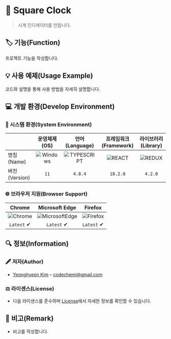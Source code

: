 # 📕 Square Clock

> 시계 인디케이터를 만듭니다.

## 🏷️ 기능(Function)

프로젝트 기능을 작성합니다.

## 💡 사용 예제(Usage Example)

코드와 설명을 통해 사용 방법을 자세히 설명합니다.

## 💻 개발 환경(Develop Environment)

### 🧰 시스템 환경(System Environment)

||운영체제(OS)|언어(Language)|프레임워크(Framework)|라이브러리(Library)
|-|:-:|:-:|:-:|:-:|
|명칭(Name)|![Windows](https://img.shields.io/badge/Windows-0078D6?style=flat-square&logo=Windows&logoColor=white)|![TYPESCRIPT](https://img.shields.io/badge/TYPESCRIPT-3178C6?style=flat-square&logo=TypeScript&logoColor=white)|![REACT](https://img.shields.io/badge/REACT-61DAFB?style=flat-square&logo=React&logoColor=black)|![REDUX](https://img.shields.io/badge/REDUX-764ABC?style=flat-square&logo=Redux&logoColor=white)|
|버전(Version)|`11`|`4.8.4`|`18.2.0`|`4.2.0`|

### 🌐 브라우저 지원(Browser Support)

|Chrome|Microsoft Edge|Firefox|
|:-:|:-:|:-:|
|![Chrome](https://img.shields.io/badge/Chrome-4285F4?style=flat-square&logo=GoogleChrome&logoColor=white)|![MicrosoftEdge](https://img.shields.io/badge/Edge-0078D7?style=flat-square&logo=MicrosoftEdge&logoColor=white)|![Firefox](https://img.shields.io/badge/Firefox-FF7139?style=flat-square&logo=FirefoxBrowser&logoColor=white)
|`Latest` ✔|`Latest` ✔|`Latest` ✔|

## 🔍 정보(Information)

### 🖋️ 저자(Author)

- [Yeonghyeon Kim](https://github.com/yeong-hyeon-kim) – codechemi@gmail.com

### ⚖️ 라이센스(License)

- 다음 라이센스를 준수하며 [License](./License)에서 자세한 정보를 확인할 수 있습니다.

## 📖 비고(Remark)

- 비고를 작성합니다.
